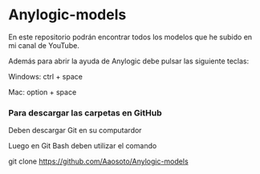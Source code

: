 # Anylogic-models

En este repositorio podrán encontrar todos los modelos que he subido en mi canal de YouTube.

Además para abrir la ayuda de Anylogic debe pulsar las siguiente teclas:

Windows: ctrl + space

Mac: option + space

### Para descargar las carpetas en GitHub

Deben descargar Git en su computardor

Luego en Git Bash deben utilizar el comando 

git clone https://github.com/Aaosoto/Anylogic-models
